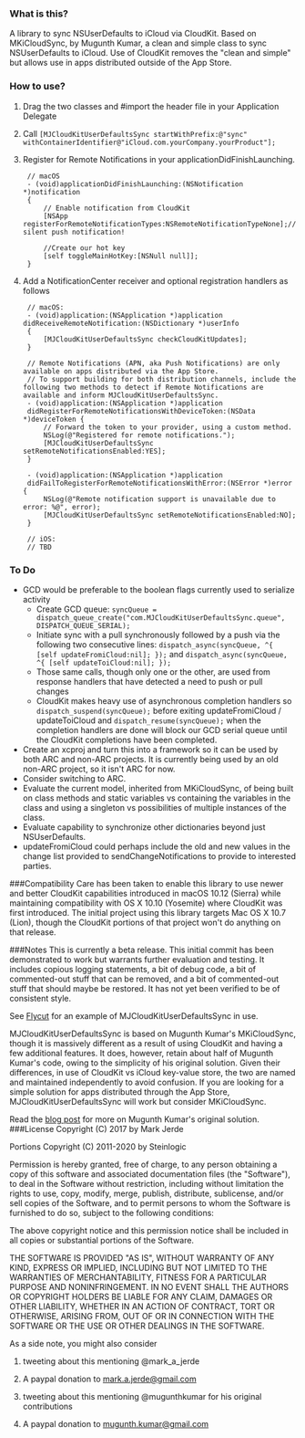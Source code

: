 ### What is this?
A library to sync NSUserDefaults to iCloud via CloudKit.  Based on MKiCloudSync,
by Mugunth Kumar, a clean and simple class to sync NSUserDefaults to iCloud.
Use of CloudKit removes the "clean and simple" but allows use in apps
distributed outside of the App Store.

### How to use?
1. Drag the two classes and #import the header file in your Application Delegate
2. Call `[MJCloudKitUserDefaultsSync startWithPrefix:@"sync" withContainerIdentifier@"iCloud.com.yourCompany.yourProduct"];`
3. Register for Remote Notifications in your applicationDidFinishLaunching.

        // macOS
        - (void)applicationDidFinishLaunching:(NSNotification *)notification
        {
        	// Enable notification from CloudKit
        	[NSApp registerForRemoteNotificationTypes:NSRemoteNotificationTypeNone];// silent push notification!
        
        	//Create our hot key
        	[self toggleMainHotKey:[NSNull null]];
        }
4. Add a NotificationCenter receiver and optional registration handlers as follows

        // macOS:
        - (void)application:(NSApplication *)application didReceiveRemoteNotification:(NSDictionary *)userInfo
        {
        	[MJCloudKitUserDefaultsSync checkCloudKitUpdates];
        }
        
        // Remote Notifications (APN, aka Push Notifications) are only available on apps distributed via the App Store.
        // To support building for both distribution channels, include the following two methods to detect if Remote Notifications are available and inform MJCloudKitUserDefaultsSync.
        - (void)application:(NSApplication *)application
        didRegisterForRemoteNotificationsWithDeviceToken:(NSData *)deviceToken {
        	// Forward the token to your provider, using a custom method.
        	NSLog(@"Registered for remote notifications.");
        	[MJCloudKitUserDefaultsSync setRemoteNotificationsEnabled:YES];
        }
        
        - (void)application:(NSApplication *)application
        didFailToRegisterForRemoteNotificationsWithError:(NSError *)error {
        	NSLog(@"Remote notification support is unavailable due to error: %@", error);
        	[MJCloudKitUserDefaultsSync setRemoteNotificationsEnabled:NO];
        }

        // iOS:
        // TBD

### To Do
* GCD would be preferable to the boolean flags currently used to serialize activity
	* Create GCD queue: ```syncQueue = dispatch_queue_create("com.MJCloudKitUserDefaultsSync.queue", DISPATCH_QUEUE_SERIAL);```
	* Initiate sync with a pull synchronously followed by a push via the following two consecutive lines: ```dispatch_async(syncQueue, ^{ [self updateFromiCloud:nil]; });``` and ```dispatch_async(syncQueue, ^{ [self updateToiCloud:nil]; });```
	* Those same calls, though only one or the other, are used from response handlers that have detected a need to push or pull changes
	* CloudKit makes heavy use of asynchronous completion handlers so ```dispatch_suspend(syncQueue);``` before exiting updateFromiCloud / updateToiCloud and ```dispatch_resume(syncQueue);``` when the completion handlers are done will block our GCD serial queue until the CloudKit completions have been completed.
* Create an xcproj and turn this into a framework so it can be used by both ARC and non-ARC projects.  It is currently being used by an old non-ARC project, so it isn't ARC for now.
* Consider switching to ARC.
* Evaluate the current model, inherited from MKiCloudSync, of being built on class methods and static variables vs containing the variables in the class and using a singleton vs possibilities of multiple instances of the class.
* Evaluate capability to synchronize other dictionaries beyond just NSUserDefaults.
* updateFromiCloud could perhaps include the old and new values in the change list provided to sendChangeNotifications to provide to interested parties.

###Compatibility
Care has been taken to enable this library to use newer and better CloudKit capabilities introduced in macOS 10.12 (Sierra) while maintaining compatibility with OS X 10.10 (Yosemite) where CloudKit was first introduced.  The initial project using this library targets Mac OS X 10.7 (Lion), though the CloudKit portions of that project won't do anything on that release.

###Notes
This is currently a beta release.  This initial commit has been demonstrated to
work but warrants further evaluation and testing.  It includes copious logging
statements, a bit of debug code, a bit of commented-out stuff that can be
removed, and a bit of commented-out stuff that should maybe be restored.  It has
not yet been verified to be of consistent style.

See [Flycut](http://github.com/MarkJerde/Flycut) for an example of
MJCloudKitUserDefaultsSync in use.

MJCloudKitUserDefaultsSync is based on Mugunth Kumar's MKiCloudSync, though it
is massively different as a result of using CloudKit and having a few additional
features.  It does, however, retain about half of Mugunth Kumar's code, owing to
the simplicity of his original solution.  Given their differences, in use of
CloudKit vs iCloud key-value store, the two are named and maintained
independently to avoid confusion.  If you are looking for a simple solution for
apps distributed through the App Store, MJCloudKitUserDefaultsSync will work but
consider MKiCloudSync.

Read the [blog post](http://blog.mugunthkumar.com/coding/ios-code-mkicloudsync-sync-your-nsuserdefaults-to-icloud-with-a-single-line-of-code) for more on Mugunth Kumar's original solution.
###License
Copyright (C) 2017 by Mark Jerde

Portions Copyright (C) 2011-2020 by Steinlogic

Permission is hereby granted, free of charge, to any person obtaining a copy
of this software and associated documentation files (the "Software"), to deal
in the Software without restriction, including without limitation the rights
to use, copy, modify, merge, publish, distribute, sublicense, and/or sell
copies of the Software, and to permit persons to whom the Software is
furnished to do so, subject to the following conditions:

The above copyright notice and this permission notice shall be included in
all copies or substantial portions of the Software.

THE SOFTWARE IS PROVIDED "AS IS", WITHOUT WARRANTY OF ANY KIND, EXPRESS OR
IMPLIED, INCLUDING BUT NOT LIMITED TO THE WARRANTIES OF MERCHANTABILITY,
FITNESS FOR A PARTICULAR PURPOSE AND NONINFRINGEMENT. IN NO EVENT SHALL THE
AUTHORS OR COPYRIGHT HOLDERS BE LIABLE FOR ANY CLAIM, DAMAGES OR OTHER
LIABILITY, WHETHER IN AN ACTION OF CONTRACT, TORT OR OTHERWISE, ARISING FROM,
OUT OF OR IN CONNECTION WITH THE SOFTWARE OR THE USE OR OTHER DEALINGS IN
THE SOFTWARE.

As a side note, you might also consider

1) tweeting about this mentioning @mark_a_jerde

2) A paypal donation to mark.a.jerde@gmail.com

3) tweeting about this mentioning @mugunthkumar for his original contributions

4) A paypal donation to mugunth.kumar@gmail.com

